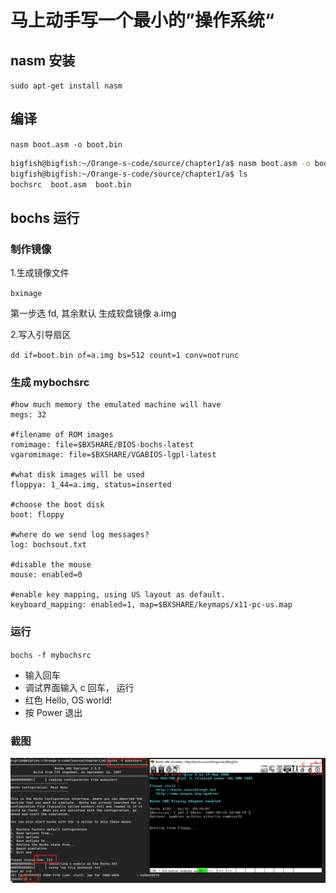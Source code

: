 
# 马上动手写一个最小的”操作系统“

## nasm 安装

`sudo apt-get install nasm`

## 编译

`nasm boot.asm -o boot.bin`

``` bash
bigfish@bigfish:~/Orange-s-code/source/chapter1/a$ nasm boot.asm -o boot.bin
bigfish@bigfish:~/Orange-s-code/source/chapter1/a$ ls
bochsrc  boot.asm  boot.bin
```

## bochs 运行

### 制作镜像

1.生成镜像文件

`bximage`

第一步选 fd, 其余默认
生成软盘镜像 a.img

2.写入引导扇区

`dd if=boot.bin of=a.img bs=512 count=1 conv=notrunc`

### 生成 mybochsrc 

``` shell
#how much memory the emulated machine will have
megs: 32

#filename of ROM images
romimage: file=$BXSHARE/BIOS-bochs-latest
vgaromimage: file=$BXSHARE/VGABIOS-lgpl-latest

#what disk images will be used
floppya: 1_44=a.img, status=inserted

#choose the boot disk
boot: floppy

#where do we send log messages?
log: bochsout.txt

#disable the mouse
mouse: enabled=0

#enable key mapping, using US layout as default.
keyboard_mapping: enabled=1, map=$BXSHARE/keymaps/x11-pc-us.map

```

### 运行

`bochs -f mybochsrc`

- 输入回车
- 调试界面输入 c 回车， 运行
- 红色 Hello, OS world!
- 按 Power 退出

### 截图
![20210920105952.png](assets/20210920105952.png)

